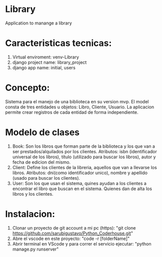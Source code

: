 # Library
Application to manange a library

# Caracteristicas tecnicas:
1) Virtual enviroment: venv-Library
2) django project name: library_project
3) django app name: initial, users

# Concepto:
Sistema para el manejo de una biblioteca en su version mvp. 
El model consta de tres entidades u objetos: Libro, Cliente, Usuario.
La aplicacion permite crear registros de cada entidad de forma independiente.

# Modelo de clases
1) Book: Son los libros que forman parte de la biblioteca y los que van a ser prestados/alquilados por los clientes. 
    Atributos: isbn (identificador universal de los libros), título (utilizado para buscar los libros), autor y fecha de edicion del mismo.
2) Client: Define los clientes de la libreria, aquellos que van a llevarse los libros.
    Atributos: dni(como identificador unico), nombre y apellido (usado para buscar los clientes).
3) User: Son los que usan el sistema, quines ayudan a los clientes a encontrar el libro que buscan en el sistema. Quienes dan de alta los libros y los clientes.

# Instalacion:
1) Clonar un proyecto de git account a mi pc (https): "git clone https://github.com/sarubigustavo/Python_Coderhouse.git"
2) Abre el vscode en este proyecto: "code -r [folderName]"
3) Abrir terminal en VScode y para correr el servicio ejecutar: "python manage.py runserver"